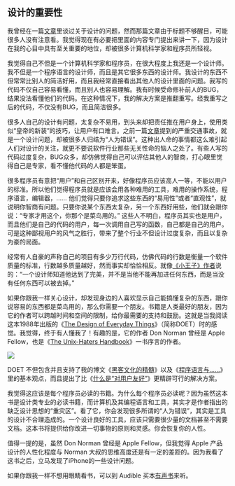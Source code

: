 <div class="inner">
<h2>设计的重要性</h2>
<p>我曾经在一篇<a href="http://www.yinwang.org/blog-cn/2014/07/17/rest">文章</a>里谈过关于设计的问题，然而那篇文章由于标题不够醒目，可能很多人没有注意看。我觉得现在有必要把里面的内容专门提出来讲一下，因为设计在我的心目中具有至关重要的地位，却被很多计算机科学家和程序员所轻视。</p>
<p>我觉得自己不但是一个计算机科学家和程序员，在很大程度上我还是一个设计师。我不但是一个程序语言的设计师，而且是其它很多东西的设计师。我设计的东西不但常常比别人的简洁好用，而且我经常直接看出其他人的设计里面的问题。我写的代码不仅自己容易看懂，而且别人也容易理解。我有时候受命修补前人的BUG，结果没法看懂他们的代码。在这种情况下，我的解决方案是推翻重写。经我重写之后的代码，不仅没有BUG，而且简洁很多。</p>
<p>很多人自己的设计有问题，太复杂不易用，到头来却把责任推在用户身上，使用类似“皇帝的新装”的技巧，让用户有口难言。之前一篇<a href="http://www.yinwang.org/blog-cn/2015/02/24/human-errors">文章</a>提到的严重交通事故，就是一个设计问题，却被很多人归结为“人为错误”。这种出人命的事情都这么难引起人们对设计的关注，就更不要说软件行业那些无关性命的恼人之处了。有些人写的代码过度复杂，BUG众多，却仿佛觉得自己可以评估其他人的智商，打心眼里觉得自己是专家，看不懂他代码的人都是笨蛋。</p>
<p>很多程序员有意把“用户”和自己区别开来，好像程序员应该高人一等，不能以用户的标准。所以他们觉得程序员就是应该会用各种难用的工具，难用的操作系统，程序语言，编辑器，…… 他们觉得只要你追求这些东西的“易用性”或者“直观性”，就说明你智商有问题。只要你说某个东西太复杂，另一个东西好用些，他们就会跟你说：“专家才用这个，你那个是菜鸟用的。” 这些人不明白，程序员其实也是用户，而且他们是自己的代码的用户，每一次调用自己写的函数，自己都是自己的用户。可是这种鄙视用户的风气之胜行，带来了整个行业不但设计过度复杂，而且以复杂为豪的局面。</p>
<p>经常有人自豪的声称自己的项目有多少万行代码，仿佛代码的行数是衡量一个软件质量的标准，行数越多质量越好，然而事实却恰恰相反。就像<a href="http://zh.wikipedia.org/wiki/%E5%AE%89%E6%89%98%E4%B8%87%C2%B7%E5%BE%B7%E5%9C%A3%E5%9F%83%E5%85%8B%E7%B5%AE%E4%BD%A9%E9%87%8C">《小王子》作者</a>说的：“一个设计师知道他达到了完美，并不是当他不能再加进任何东西，而是当没有任何东西可以被去掉。”</p>
<p>如果你跟我一样关心设计，却发现身边的人喜欢显示自己能搞懂复杂的东西，跟你说容易的东西都是菜鸟用的，那么你需要一个朋友。书籍是人类最好的朋友，因为它的作者可以跨越时间和空间的限制，给你最需要的支持和鼓励。这就是当我阅读这本1988年出版的《<a href="http://www.amazon.com/Design-Everyday-Things-Revised-Expanded-ebook/dp/B00E257T6C">The Design of Everyday Things</a>》（简称DOET）时的感觉。我觉得，终于有人懂我了！有趣的是，它的作者 Don Norman 曾经是 Apple Fellow，也是《<a href="http://web.mit.edu/~simsong/www/ugh.pdf">The Unix-Haters Handbook</a>》一书序言的作者。</p>
<p><img src="http://www.yinwang.org/images/doet.jpg" /></p>
<p>DOET 不但包含并且支持了我的博文《<a href="http://www.yinwang.org/blog-cn/2014/04/11/hacker-culture">黑客文化的精髓</a>》以及《<a href="http://www.yinwang.org/blog-cn/2014/01/25/pl-and">程序语言与……</a>》里的基本观点，而且提出了比《<a href="http://www.yinwang.org/blog-cn/2012/05/18/user-friendliness">什么是“对用户友好”</a>》更精辟可行的解决方案。</p>
<p>我觉得这应该是每个程序员必读的书籍。为什么每个程序员必读呢？因为虽然这本书是设计类专业的必读书籍，而计算机及其编程语言和工具，其实才是作者指出的缺乏设计思想的“重灾区”。看了它，你会发现很多所谓的“人为错误”，其实是工具的设计不合理造成的。一个设计良好的工具，应该只需要很少量的文档甚至不需要文档。这本书将提供给你改进一切事物的原则和灵感。你会恢复你的人性。</p>
<p>值得一提的是，虽然 Don Norman 曾经是 Apple Fellow，但我觉得 Apple 产品设计的人性化程度与 Norman 大叔的思维高度还是有一定的差距的。因为我看了这书之后，立马发现了iPhone的一些设计问题。</p>
<p>如果你跟我一样不想用眼睛看书，可以到 Audible 买本<a href="http://www.audible.com/pd/Science-Technology/The-Design-of-Everyday-Things-Audiobook/B005I5MDGQ">有声书</a>来听。</p>
</div>
<div class="ad-banner" style="margin-top: 5px">
<script async src="//pagead2.googlesyndication.com/pagead/js/adsbygoogle.js"></script>
<ins class="adsbygoogle"
                    style="display:inline-block;width:100%;height:90px"
                    data-ad-client="ca-pub-1331524016319584"
                    data-ad-slot="6657867155"></ins>
<script>(adsbygoogle = window.adsbygoogle || []).push({});</script>
</div>
<script data-ad-client="ca-pub-1331524016319584" async
            src="https://pagead2.googlesyndication.com/pagead/js/adsbygoogle.js">
</script>
    